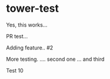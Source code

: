 # tower-test

Yes, this works...

PR test...


Adding feature.. #2

More testing. .... second one ... and third

Test 10
